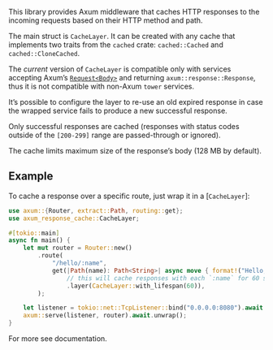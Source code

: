 This library provides Axum middleware that caches HTTP responses to the
incoming requests based on their HTTP method and path.

The main struct is `CacheLayer`. It can be created with any cache that implements two traits
from the `cached` crate: `cached::Cached` and `cached::CloneCached`.

The *current* version of `CacheLayer` is compatible only with services accepting
Axum’s [`Request<Body>`](`http::Request<axum::body::Body>`) and returning
`axum::response::Response`, thus it is not compatible with non-Axum `tower` services.

It’s possible to configure the layer to re-use an old expired response in case the wrapped
service fails to produce a new successful response.

Only successful responses are cached (responses with status codes outside of the `[200-299]`
range are passed-through or ignored).

The cache limits maximum size of the response’s body (128 MB by default).

## Example

To cache a response over a specific route, just wrap it in a [`CacheLayer`]:

```rust
use axum::{Router, extract::Path, routing::get};
use axum_response_cache::CacheLayer;

#[tokio::main]
async fn main() {
    let mut router = Router::new()
        .route(
            "/hello/:name",
            get(|Path(name): Path<String>| async move { format!("Hello, {name}!") })
                // this will cache responses with each `:name` for 60 seconds.
                .layer(CacheLayer::with_lifespan(60)),
        );

    let listener = tokio::net::TcpListener::bind("0.0.0.0:8080").await.unwrap();
    axum::serve(listener, router).await.unwrap();
}
```

For more see documentation.
